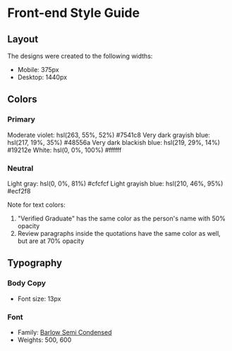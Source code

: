 # Front-end Style Guide

## Layout

The designs were created to the following widths:

- Mobile: 375px
- Desktop: 1440px

## Colors

### Primary

Moderate violet: hsl(263, 55%, 52%)           #7541c8
Very dark grayish blue: hsl(217, 19%, 35%)    #48556a
Very dark blackish blue: hsl(219, 29%, 14%)   #19212e
White: hsl(0, 0%, 100%)                       #ffffff

### Neutral

Light gray: hsl(0, 0%, 81%)                   #cfcfcf 
Light grayish blue: hsl(210, 46%, 95%)        #ecf2f8

Note for text colors:

1. "Verified Graduate" has the same color as the person's name with 50% opacity
2. Review paragraphs inside the quotations have the same color as well, but are at 70% opacity

## Typography

### Body Copy

- Font size: 13px

### Font

- Family: [Barlow Semi Condensed](https://fonts.google.com/specimen/Barlow+Semi+Condensed)
- Weights: 500, 600
